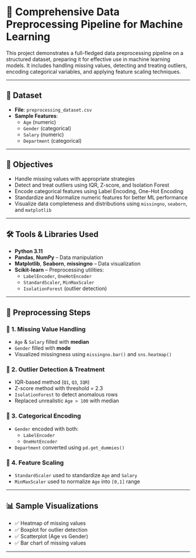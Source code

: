 # 🧹 Comprehensive Data Preprocessing Pipeline for Machine Learning

This project demonstrates a full-fledged data preprocessing pipeline on a structured dataset, preparing it for effective use in machine learning models. It includes handling missing values, detecting and treating outliers, encoding categorical variables, and applying feature scaling techniques.

---

## 📁 Dataset

- **File**: `preprocessing_dataset.csv`
- **Sample Features**:
  - `Age` (numeric)
  - `Gender` (categorical)
  - `Salary` (numeric)
  - `Department` (categorical)

---

## 🎯 Objectives

- Handle missing values with appropriate strategies
- Detect and treat outliers using IQR, Z-score, and Isolation Forest
- Encode categorical features using Label Encoding, One-Hot Encoding
- Standardize and Normalize numeric features for better ML performance
- Visualize data completeness and distributions using `missingno`, `seaborn`, and `matplotlib`

---

## 🛠️ Tools & Libraries Used

- **Python 3.11**
- **Pandas**, **NumPy** – Data manipulation
- **Matplotlib**, **Seaborn**, **missingno** – Data visualization
- **Scikit-learn** – Preprocessing utilities:
  - `LabelEncoder`, `OneHotEncoder`
  - `StandardScaler`, `MinMaxScaler`
  - `IsolationForest` (outlier detection)

---

## 🧪 Preprocessing Steps

### 🔹 1. Missing Value Handling
- `Age` & `Salary` filled with **median**
- `Gender` filled with **mode**
- Visualized missingness using `missingno.bar()` and `sns.heatmap()`

### 🔹 2. Outlier Detection & Treatment
- IQR-based method (`Q1`, `Q3`, `IQR`)
- Z-score method with threshold = 2.3
- `IsolationForest` to detect anomalous rows
- Replaced unrealistic `Age > 100` with median

### 🔹 3. Categorical Encoding
- `Gender` encoded with both:
  - `LabelEncoder`
  - `OneHotEncoder`
- `Department` converted using `pd.get_dummies()`

### 🔹 4. Feature Scaling
- `StandardScaler` used to standardize `Age` and `Salary`
- `MinMaxScaler` used to normalize `Age` into `[0,1]` range

---

## 📊 Sample Visualizations

- ✅ Heatmap of missing values
- ✅ Boxplot for outlier detection
- ✅ Scatterplot (Age vs Gender)
- ✅ Bar chart of missing values

---


